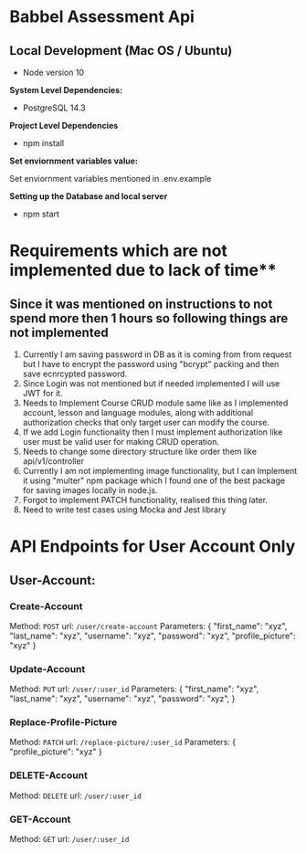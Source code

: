# Babbel Assessment Api

## Local Development (Mac OS / Ubuntu)

 - Node version 10

**System Level Dependencies:**

 - PostgreSQL  14.3

**Project Level Dependencies**

 - npm install

**Set enviornment variables value:**

Set enviornment variables mentioned in .env.example

**Setting up the Database and local server**

 - npm start

# Requirements which are not implemented due to lack of time**
## Since it was mentioned on instructions to not spend more then 1 hours so following things are not implemented

1. Currently I am saving password in DB as it is coming from from request but I have to encrypt the password using "bcrypt" packing and then save ecnrcypted password.
2. Since Login was not mentioned but if needed implemented I will use JWT for it.
3. Needs to Implement Course CRUD module same like as I implemented account, lesson and language modules, along with additional authorization checks that only target user can modify the course. 
4. If we add Login functionality then I must implement authorization like user must be valid user for making CRUD operation.
5. Needs to change some directory structure like order them like api/v1/controller
6. Currently I am not implementing image functionality, but I can Implement it using "multer" npm package which I found one of the best package for saving images locally in node.js.
7. Forgot to implement PATCH functionality, realised this thing later.
8. Need to write test cases using Mocka and Jest library


# API Endpoints for User Account Only

## User-Account:
### Create-Account
Method: `POST`
url:  `/user/create-account`
Parameters:
    {
        "first_name": "xyz",
        "last_name": "xyz",
        "username": "xyz",
        "password": "xyz",
        "profile_picture": "xyz"
    }

### Update-Account
Method: `PUT`
url:  `/user/:user_id`
Parameters:
    {
        "first_name": "xyz",
        "last_name": "xyz",
        "username": "xyz",
        "password": "xyz",
    }

### Replace-Profile-Picture
Method: `PATCH`
url:  `/replace-picture/:user_id`
Parameters:
    {
        "profile_picture": "xyz"
    }

### DELETE-Account
Method: `DELETE`
url:  `/user/:user_id`

### GET-Account
Method: `GET`
url:  `/user/:user_id`

